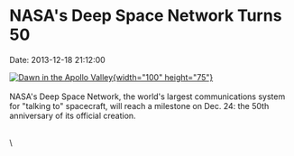 NASA\'s Deep Space Network Turns 50
===================================

Date: 2013-12-18 21:12:00

[![Dawn in the Apollo
Valley](http://www.jpl.nasa.gov/images/dsn/20131217/pia17793-th.jpg){width="100"
height="75"}](http://www.jpl.nasa.gov/news/news.php?release=2013-370&rn=news.xml&rst=3989)\
\
NASA\'s Deep Space Network, the world\'s largest communications system
for \"talking to\" spacecraft, will reach a milestone on Dec. 24: the
50th anniversary of its official creation.

\
\
